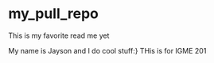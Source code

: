 # my_pull_repo
 
This is my favorite read me yet

My name is Jayson and I do cool stuff:}
THis is for IGME 201
